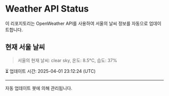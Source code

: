 
# Weather API Status

이 리포지토리는 OpenWeather API를 사용하여 서울의 날씨 정보를 자동으로 업데이트합니다.

## 현재 서울 날씨
> 서울의 현재 날씨: clear sky, 온도: 8.5°C, 습도: 37%

⏳ 업데이트 시간: 2025-04-01 23:12:24 (UTC)

---
자동 업데이트 봇에 의해 관리됩니다.
